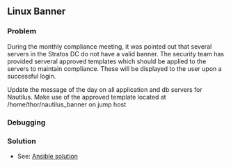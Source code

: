 ## Linux Banner

### Problem

During the monthly compliance meeting, it was pointed out that several servers in the Stratos DC do not have a valid
banner. The security team has provided serveral approved templates which should be applied to the servers to maintain
compliance. These will be displayed to the user upon a successful login.

Update the message of the day on all application and db servers for Nautilus. Make use of the approved template located
at /home/thor/nautilus_banner on jump host

### Debugging

### Solution

- See: [Ansible solution](./solution.yaml)
